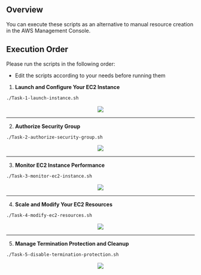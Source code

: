 ## Overview
You can execute these scripts as an alternative to manual resource creation in the AWS Management Console. 

## Execution Order

Please run the scripts in the following order:
- Edit the scripts according to your needs before running them

1. **Launch and Configure Your EC2 Instance**
```bash
./Task-1-launch-instance.sh
```

<div align="center">
  <img src="screenshot/T1.PNG" width=""/>
</div>

---

2. **Authorize Security Group**
```bash
./Task-2-authorize-security-group.sh
```

<div align="center">
  <img src="screenshot/T2.PNG" width=""/>
</div>

---

3. **Monitor EC2 Instance Performance**
```bash
./Task-3-monitor-ec2-instance.sh
```

<div align="center">
  <img src="screenshot/T3.PNG" width=""/>
</div>

---

4. **Scale and Modify Your EC2 Resources**
```bash
./Task-4-modify-ec2-resources.sh
```

<div align="center">
  <img src="screenshot/T4.PNG" width=""/>
</div>

---

5. **Manage Termination Protection and Cleanup**
```bash
./Task-5-disable-termination-protection.sh
```

<div align="center">
  <img src="screenshot/T5.PNG" width=""/>
</div>






